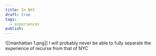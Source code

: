 ```yaml
---
title: In NYC
draft: true
tags:
  - experiences
publish:
---
```

![[manhattan 1.png]]
I will probably never be able to fully separate the experience of recurse from that of NYC